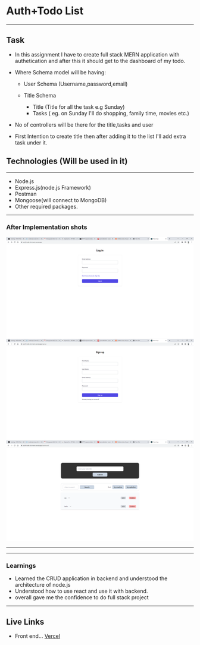 # Auth+Todo List

---

## Task

- In this assignment I have to create full stack MERN application with authetication and after this it should get to the dashboard of my todo.

- Where Schema model will be having:

  - User Schema (Username,password,email)

  - Title Schema

    - Title (Title for all the task e.g Sunday)
    - Tasks ( eg. on Sunday I'll do shopping, family time, movies etc.)

- No of controllers will be there for the title,tasks and user

- First Intention to create title then after adding it to the list I'll add extra task under it.

## Technologies (Will be used in it)

---

- Node.js
- Express.js(node.js Framework)
- Postman
- Mongoose(will connect to MongoDB)
- Other required packages.

---




### After Implementation shots

![ss1](./screenshots/login.png)
![ss2](./screenshots/register.png)
![ss3](./screenshots/dashboard.png)

---



---

### Learnings

- Learned the CRUD application in backend and understood the architecture of node.js
- Understood how to use react and use it with backend.
- overall gave me the confidence to do full stack project

---

## Live Links

- Front end...
  [Vercel](https://kunik-todo-login-front.vercel.app/)

